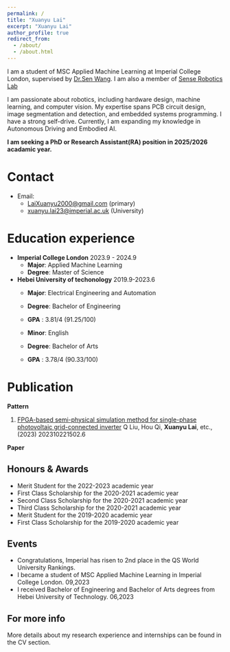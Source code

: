 ```yaml
---
permalink: /
title: "Xuanyu Lai"
excerpt: "Xuanyu Lai"
author_profile: true
redirect_from: 
  - /about/
  - /about.html
---
```

I am a student of MSC Applied Machine Learning at Imperial College London, supervised by [Dr.Sen Wang](https://profiles.imperial.ac.uk/sen.wang). I am also a member of [Sense Robotics Lab](https://www.imperial.ac.uk/sense-robotics-lab/research/)

I am passionate about robotics, including hardware design, machine learning, and computer vision. My expertise spans PCB circuit design, image segmentation and detection, and embedded systems programming. I  have a strong self-drive. Currently, I am expanding my knowledge in Autonomous Driving and Embodied AI.

**I am seeking a PhD or Research Assistant(RA) position in 2025/2026 acadamic year.**

Contact
======
* Email:
  * LaiXuanyu2000@gmail.com       (primary)
  * xuanyu.lai23@imperial.ac.uk   (University)

Education experience
======
* **Imperial College London**  2023.9 - 2024.9
  * **Major**: Applied Machine Learning
  * **Degree**: Master of Science
* **Hebei University of techonology** 2019.9-2023.6
  * **Major**: Electrical Engineering and Automation
  * **Degree**: Bachelor of Engineering
  * **GPA** : 3.81/4 (91.25/100)
 
  * **Minor**: English
  * **Degree**: Bachelor of Arts
  * **GPA** : 3.78/4 (90.33/100)

Publication
======
**Pattern**
1. [ FPGA-based semi-physical simulation method for single-phase photovoltaic grid-connected inverter](https://worldwide.espacenet.com/publicationDetails/biblio?FT=D&date=20230602&DB=&locale=&CC=CN&NR=116205179A&KC=A&ND=1)
Q Liu, Hou Qi, **Xuanyu Lai**, etc., (2023) 202310221502.6 

**Paper**

Honours & Awards
------
* Merit Student for the 2022-2023 academic year
* First Class Scholarship for the 2020-2021 academic year
* Second Class Scholarship for the 2020-2021 academic year
* Third Class Scholarship for the 2020-2021 academic year
* Merit Student for the 2019-2020 academic year
* First Class Scholarship for the 2019-2020 academic year

Events
------
* Congratulations, Imperial has risen to 2nd place in the QS World University Rankings.
* I became a student of MSC Applied Machine Learning in Imperial College London. 09,2023
* I received Bachelor of Engineering and Bachelor of Arts degrees from Hebei University of Technology. 06,2023

For more info
------
More details about my research experience and internships can be found in the CV section.
